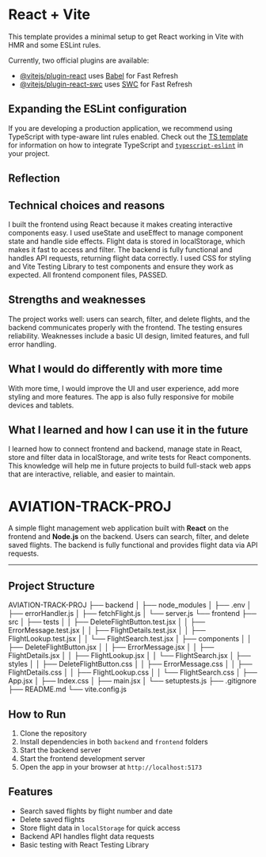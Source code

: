 # React + Vite

This template provides a minimal setup to get React working in Vite with HMR and some ESLint rules.

Currently, two official plugins are available:

- [@vitejs/plugin-react](https://github.com/vitejs/vite-plugin-react/blob/main/packages/plugin-react) uses [Babel](https://babeljs.io/) for Fast Refresh
- [@vitejs/plugin-react-swc](https://github.com/vitejs/vite-plugin-react/blob/main/packages/plugin-react-swc) uses [SWC](https://swc.rs/) for Fast Refresh

## Expanding the ESLint configuration

If you are developing a production application, we recommend using TypeScript with type-aware lint rules enabled. Check out the [TS template](https://github.com/vitejs/vite/tree/main/packages/create-vite/template-react-ts) for information on how to integrate TypeScript and [`typescript-eslint`](https://typescript-eslint.io) in your project.

## Reflection

## Technical choices and reasons

I built the frontend using React because it makes creating interactive components easy. I used useState and useEffect to manage component state and handle side effects. Flight data is stored in localStorage, which makes it fast to access and filter. The backend is fully functional and handles API requests, returning flight data correctly. I used CSS for styling and Vite Testing Library to test components and ensure they work as expected. All frontend component files, PASSED.

## Strengths and weaknesses
The project works well: users can search, filter, and delete flights, and the backend communicates properly with the frontend. The testing ensures reliability. Weaknesses include a basic UI design, limited features, and full error handling.

## What I would do differently with more time
With more time, I would improve the UI and user experience, add more styling and more features. The app is also fully responsive for mobile devices and tablets.

## What I learned and how I can use it in the future
I learned how to connect frontend and backend, manage state in React, store and filter data in localStorage, and write tests for React components. This knowledge will help me in future projects to build full-stack web apps that are interactive, reliable, and easier to maintain.


# AVIATION-TRACK-PROJ

A simple flight management web application built with **React** on the frontend and **Node.js** on the backend. Users can search, filter, and delete saved flights. The backend is fully functional and provides flight data via API requests.

---

## Project Structure

AVIATION-TRACK-PROJ
├── backend
│ ├── node_modules
│ ├── .env
│ ├── errorHandler.js
│ ├── fetchFlight.js
│ └── server.js
└── frontend
├── src
│ ├── tests
│ │ ├── DeleteFlightButton.test.jsx
│ │ ├── ErrorMessage.test.jsx
│ │ ├── FlightDetails.test.jsx
│ │ ├── FlightLookup.test.jsx
│ │ └── FlightSearch.test.jsx
│ ├── components
│ │ ├── DeleteFlightButton.jsx
│ │ ├── ErrorMessage.jsx
│ │ ├── FlightDetails.jsx
│ │ ├── FlightLookup.jsx
│ │ └── FlightSearch.jsx
│ ├── styles
│ │ ├── DeleteFlightButton.css
│ │ ├── ErrorMessage.css
│ │ ├── FlightDetails.css
│ │ ├── FlightLookup.css
│ │ └── FlightSearch.css
│ ├── App.jsx
│ ├── Index.css
│ ├── main.jsx
│ └── setuptests.js
├── .gitignore
├── README.md
└── vite.config.js

## How to Run

1. Clone the repository  
2. Install dependencies in both `backend` and `frontend` folders  
3. Start the backend server  
4. Start the frontend development server  
5. Open the app in your browser at `http://localhost:5173` 

## Features

- Search saved flights by flight number and date  
- Delete saved flights  
- Store flight data in `localStorage` for quick access  
- Backend API handles flight data requests  
- Basic testing with React Testing Library  
